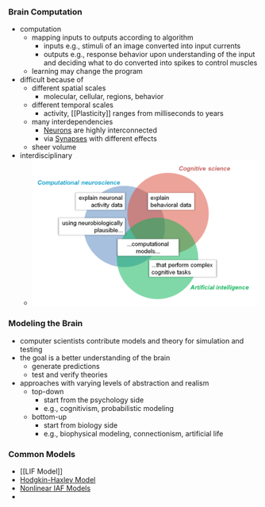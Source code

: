 ### Brain Computation
+ computation
	+ mapping inputs to outputs according to algorithm
		+ inputs e.g., stimuli of an image converted into input currents
		+ outputs e.g., response behavior upon understanding of the input and deciding what to do converted into spikes to control muscles
	+ learning may change the program
+ difficult because of
	+ different spatial scales
		+ molecular, cellular, regions, behavior
	+ different temporal scales
		+ activity, [[Plasticity]] ranges from milliseconds to years
	+ many interdependencies
		+ [Neurons](../Neurons.md) are highly interconnected
		+ via [Synapses](../Synapses.md) with different effects
	+ sheer volume	
+ interdisciplinary
	+ ![](../../../../z_images/Pasted%20image%2020250616104713.png)

### Modeling the Brain
+ computer scientists contribute models and theory for simulation and testing
+ the goal is a better understanding of the brain
	+ generate predictions
	+ test and verify theories
+ approaches with varying levels of abstraction and realism
	+ top-down
		+ start from the psychology side
		+ e.g., cognitivism, probabilistic modeling
	+ bottom-up
		+ start from biology side
		+ e.g., biophysical modeling, connectionism, artificial life

### Common Models
+ [[LIF Model]]
+ [Hodgkin-Haxley Model](Hodgkin-Haxley%20Model.md)
+ [Nonlinear IAF Models](Nonlinear%20IAF%20Models.md)
+ 